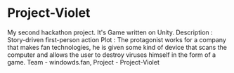 # Project-Violet
My second hackathon project. It's Game written on Unity.
Description : Story-driven first-person action 
Plot : The protagonist works for a company that makes fan technologies, he is given some kind of device that scans the computer and allows the user to destroy viruses himself in the form of a game.
Team - windowds.fan,
Project - Project-Violet

